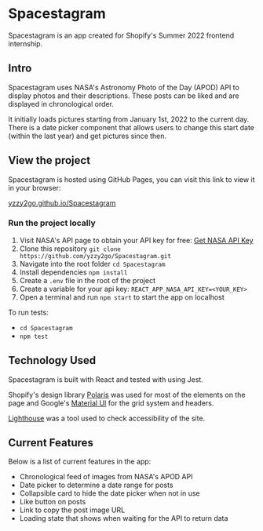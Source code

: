 # Spacestagram
Spacestagram is an app created for Shopify's Summer 2022 frontend internship.  


## Intro
Spacestagram uses NASA's Astronomy Photo of the Day (APOD) API to display photos and their descriptions. These posts can be liked and are displayed in chronological order. 

It initially loads pictures starting from January 1st, 2022 to the current day. There is a date picker component that allows users to change this start date (within the last year) and get pictures since then.  


## View the project
Spacestagram is hosted using GitHub Pages, you can visit this link to view it in your browser: 

[yzzy2go.github.io/Spacestagram](https://yzzy2go.github.io/Spacestagram/)

### Run the project locally
1. Visit NASA's API page to obtain your API key for free: [Get NASA API Key](https://api.nasa.gov/) 
2. Clone this repository ```git clone https://github.com/yzzy2go/Spacestagram.git```
3. Navigate into the root folder ```cd Spacestagram```
4. Install dependencies ```npm install```
5. Create a ```.env``` file in the root of the project
6. Create a variable for your api key: ```REACT_APP_NASA_API_KEY=<YOUR_KEY>```
7. Open a terminal and run ```npm start``` to start the app on localhost

To run tests: 
* ```cd Spacestagram```
* ```npm test```


## Technology Used
Spacestagram is built with React and tested with using Jest.

Shopify's design library [Polaris](https://polaris.shopify.com/) was used for most of the elements on the page and Google's [Material UI](https://mui.com/) for the grid system and headers.  

[Lighthouse](https://developers.google.com/web/tools/lighthouse) was a tool used to check accessibility of the site. 


## Current Features
Below is a list of current features in the app: 
* Chronological feed of images from NASA's APOD API
* Date picker to determine a date range for posts
* Collapsible card to hide the date picker when not in use
* Like button on posts
* Link to copy the post image URL
* Loading state that shows when waiting for the API to return data
